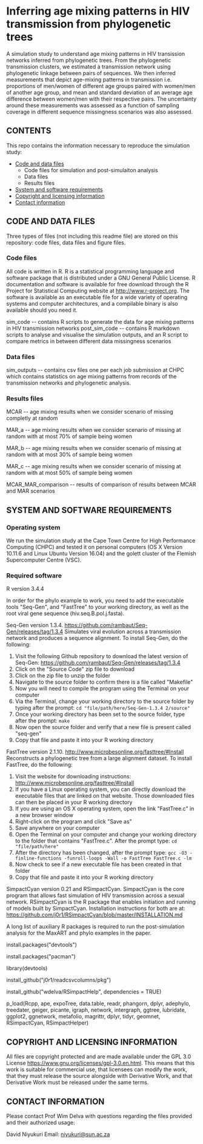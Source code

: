 # Inferring age mixing patterns in HIV transmission from phylogenetic trees

A simulation study to understand age mixing patterns in HIV transission networks inferred from phylogenetic trees. From the phylogenetic transmission clusters, we estimated a transmission network using phylogenetic linkage between pairs of sequences. We then inferred measurements that depict age-mixing patterns in transmission i.e. proportions of men/women of different age groups paired with women/men of another age group, and mean and standard deviation of an average age difference between women/men with their respective pairs. The uncertainty around these measurements was assessed as a function of sampling coverage in different sequence missingness scenarios was also assessed.


## CONTENTS

This repo contains the information necessary to reproduce the simulation study:

* [Code and data files](#code-and-data-files)
   * Code files for simulation and post-simulaiton analysis
   * Data files 
   * Results files
* [System and software requirements](#system-and-software-requirements)
* [Copyright and licensing information](#copyright-and-licensing-information)
* [Contact information](#contact-information)

## CODE AND DATA FILES 

Three types of files (not including this readme file) are stored on this repository: code files, data files and figure files.


### Code files

All code is written in R. R is a statistical programming language and software package that is distributed under a GNU General Public License. R documentation and software is available for free download through the R Project for Statistical Computing website at http://www.r-project.org. The software is available as an executable file for a wide variety of operating systems and computer architectures, and a compilable binary is also available should you need it.

  sim_code -- contains R scripts to generate the data for age mixing patterns in HIV transmission networks
  post_sim_code -- contains R markdown scripts to analyse and visualise the simulation outputs, and an R script to compare metrics in between different data missingness scenarios


### Data files
  
  sim_outputs -- contains csv files one per each job submission at CHPC which contains statistics on age mixing patterns from records of the transmission networks and phylogenetic analysis.
  
  
### Results files

  MCAR -- age mixing results when we consider scenario of missing completly at random
  
  MAR_a -- age mixing results when we consider scenario of missing at random with at most 70% of sample being women
  
  MAR_b -- age mixing results when we consider scenario of missing at random with at most 30% of sample being women
  
  MAR_c -- age mixing results when we consider scenario of missing at random with at most 50% of sample being women
  
  MCAR_MAR_comparison -- results of comparison of results between MCAR and MAR scenarios

  

## SYSTEM AND SOFTWARE REQUIREMENTS

### Operating system


  We run the simulation study at the Cape Town Centre for High Performance Computing (CHPC) and tested it on personal computers (OS X Version 10.11.6 and Linux Ubuntu Version 16.04) and the golett cluster of the Flemish Supercomputer Centre (VSC).

### Required software

  R version 3.4.4
  
  In order for the phylo example to work, you need to add the executable tools "Seq-Gen", and "FastTree" to your working directory, as well as the root viral gene sequence (hiv.seq.B.pol.j.fasta).

  Seq-Gen version 1.3.4. <https://github.com/rambaut/Seq-Gen/releases/tag/1.3.4> Simulates viral evolution across a transmission network and produces a sequence alignment. To install Seq-Gen, do the following:
  
  1. Visit the following Github repository to download the latest version of Seq-Gen: <https://github.com/rambaut/Seq-Gen/releases/tag/1.3.4>
  2. Click on the "Source Code" zip file to download
  3. Click on the zip file to unzip the folder
  4. Navigate to the source folder to confirm there is a file called "Makefile"
  5. Now you will need to compile the program using the Terminal on your computer
  6. Via the Terminal, change your working directory to the source folder by typing after the prompt: `cd "file/path/here/Seq-Gen-1.3.4 2/source"`
  7. Once your working directory has been set to the source folder, type after the prompt: `make`
  8. Now open the source folder and verify that a new file is present called "seq-gen"
  9. Copy that file and paste it into your R working directory

  FastTree version 2.1.10. <http://www.microbesonline.org/fasttree/#Install> Reconstructs a phylogenetic tree from a large alignment dataset. To install FastTree, do the following:
  
  1. Visit the website for downloading instructions: <http://www.microbesonline.org/fasttree/#Install>
  2. If you have a Linux operating system, you can directly download the executable files that are linked on that website. Those downloaded files can then be placed in your R working directory
  3. If you are using an OS X operating system, open the link "FastTree.c" in a new browser window
  4. Right-click on the program and click "Save as"
  5. Save anywhere on your computer
  6. Open the Terminal on your computer and change your working directory to the folder that contains "FastTree.c". After the prompt type:  `cd "file/path/here"`
  7. After the directory has been changed, after the prompt type: `gcc -O3 -finline-functions -funroll-loops -Wall -o FastTree FastTree.c -lm`
  8. Now check to see if a new executable file has been created in that folder
  9. Copy that file and paste it into your R working directory

  SimpactCyan version 0.21 and RSimpactCyan. SimpactCyan is the core program that allows fast simulation of HIV transmission across a sexual network. RSimpactCyan is the R package that enables initiation and running of models built by SimpactCyan. Installation instructions for both are at: <https://github.com/j0r1/RSimpactCyan/blob/master/INSTALLATION.md>

  A long list of auxiliary R packages is required to run the post-simulation analysis for the MaxART and phylo examples in the paper.

  install.packages("devtools")
  
  install.packages("pacman")
  
  library(devtools)

  install_github("j0r1/readcsvcolumns/pkg")

  install_github("wdelva/RSimpactHelp", dependencies = TRUE)

  p_load(Rcpp, ape, expoTree, data.table, readr, phangorn, dplyr, adephylo, treedater, geiger, picante, igraph, network, intergraph, ggtree, lubridate, ggplot2, ggnetwork, metafolio, magrittr, dplyr, tidyr, geomnet, RSimpactCyan, RSimpactHelper)
 

## COPYRIGHT AND LICENSING INFORMATION

All files are copyright protected and are made available under the GPL 3.0 License <https://www.gnu.org/licenses/gpl-3.0.en.html>. This means that this work is suitable for commercial use, that licensees can modify the work, that they must release the source alongside with Derivative Work, and that Derivative Work must be released under the same terms.


## CONTACT INFORMATION

Please contact Prof Wim Delva with questions regarding the files provided and their authorized usage:

David Niyukuri
Email: <niyukuri@sun.ac.za>



